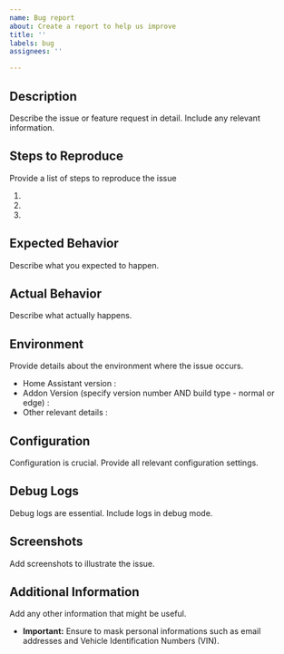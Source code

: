 ```yaml
---
name: Bug report
about: Create a report to help us improve
title: ''
labels: bug
assignees: ''

---
```


## Description

Describe the issue or feature request in detail. Include any relevant information.

## Steps to Reproduce

Provide a list of steps to reproduce the issue

1. 
2. 
3. 

## Expected Behavior
Describe what you expected to happen.

## Actual Behavior

Describe what actually happens.

## Environment
Provide details about the environment where the issue occurs.
- Home Assistant version : 
- Addon Version (specify version number AND build type - normal or edge) : 
- Other relevant details : 

## Configuration

Configuration is crucial. Provide all relevant configuration settings.

## Debug Logs

Debug logs are essential. Include logs in debug mode.

## Screenshots
Add screenshots to illustrate the issue.

## Additional Information
Add any other information that might be useful.
- **Important:** Ensure to mask personal informations such as email addresses and Vehicle Identification Numbers (VIN).